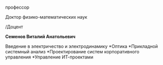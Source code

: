 профессор

Доктор физико-математических наук

/Доцент

**Семенов Виталий Анатольевич**

Введение в электричество и электродинамику
	*Оптика
	*Прикладной системный анализ
	*Проектирование систем корпоративного управления
	*Управление ИТ-проектами
